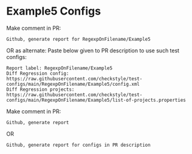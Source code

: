# Example5 Configs
Make comment in PR:
```
Github, generate report for RegexpOnFilename/Example5
```
OR as alternate:
Paste below given to PR description to use such test configs:
```
Report label: RegexpOnFilename/Example5
Diff Regression config: https://raw.githubusercontent.com/checkstyle/test-configs/main/RegexpOnFilename/Example5/config.xml
Diff Regression projects: https://raw.githubusercontent.com/checkstyle/test-configs/main/RegexpOnFilename/Example5/list-of-projects.properties
```
Make comment in PR:
```
Github, generate report
```
OR
```
Github, generate report for configs in PR description
```
